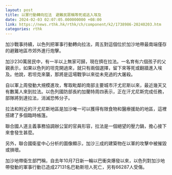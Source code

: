 ```yaml
---
layout: post
title: 以軍行動轉向拉法　避難民眾稱等死或逃入埃及
date: 2024-02-03 02:07:05.000000000 +08:00
link: https://news.rthk.hk/rthk/ch/component/k2/1738986-20240203.htm
categories: rthk
---
```


加沙戰事持續，以色列把軍事行動轉向拉法，周五對這個位於加沙地帶最南端僅存的避難地區巿郊外進行炮擊。

加沙230萬居民中，有一半以上無家可歸，現在擠在拉法。一名育有六個孩子的父親表示，如果以色列的坦克開過來，就只有兩個選擇，留下來等死或翻牆進入埃及。他說，若坦克來襲，那將是這場戰爭以來從未見過的大屠殺。

自以軍上周發動大規模進攻，奪取毗鄰的南部主要城市汗尤尼斯以來，最近幾天又有數萬人來到拉法。以色列國防部長約加蘭特周四表示，正在汗尤尼斯完成任務，部隊將到達拉法，消滅恐怖分子。

拉法和附近的汗尤尼斯地區是加沙唯一可以獲得有限食物和醫療援助的地區，這裡搭建了多個臨時帳篷。

聯合國人道主義事務協調辦公室的官員形容，拉法是一個絕望的壓力鍋，擔心接下來會發生甚麼。

另外，聯合國衛星中心分析的圖像顯示，加沙三成的建築物在以軍的攻擊中被摧毀或損壞。

加沙地帶衛生部門稱，自去年10月7日新一輪以巴衝突爆發以來，以色列對加沙地帶發動的軍事行動已造成27131名巴勒斯坦人死亡，另有66287人受傷。

